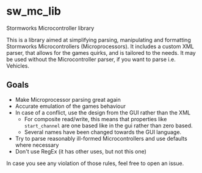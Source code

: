 # sw_mc_lib
Stormworks Microcontroller library

This is a library aimed at simplifying parsing, manipulating and formatting
Stormworks Microcontrollers (Microprocessors). It includes a custom XML parser,
that allows for the games quirks, and is tailored to the needs.
It may be used without the Microcontroller parser, if you want to parse i.e.  Vehicles.

## Goals

 - Make Microprocessor parsing great again
 - Accurate emulation of the games behaviour
 - In case of a conflict, use the design from the GUI rather than the XML
   - For composite read/write, this means that properties like `start_channel` are one based like in the gui rather than zero based.
   - Several names have been changed towards the GUI language.
 - Try to parse reasonably ill-formed Microcontrollers and use defaults where necessary
 - Don't use RegEx (it has other uses, but not this one)

In case you see any violation of those rules, feel free to open an issue.
